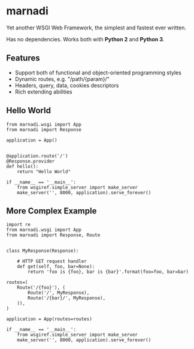 marnadi
=======

Yet another WSGI Web Framework, the simplest and fastest ever written.

Has no dependencies. Works both with **Python 2** and **Python 3**.

Features
--------
* Support both of functional and object-oriented programming styles
* Dynamic routes, e.g. "/path/{param}/"
* Headers, query, data, cookies descriptors
* Rich extending abilities

Hello World
-------

    from marnadi.wsgi import App
    from marnadi import Response
    
    application = App()
    
    
    @application.route('/')
    @Response.provider
    def hello():
        return "Hello World"
    
    if __name__ == '__main__':
        from wsgiref.simple_server import make_server
        make_server('', 8000, application).serve_forever()


More Complex Example
-------

    import re
    from marnadi.wsgi import App
    from marnadi import Response, Route
    
    
    class MyResponse(Response):
    
        # HTTP GET request handler
        def get(self, foo, bar=None):
            return 'foo is {foo}, bar is {bar}'.format(foo=foo, bar=bar)
    
    routes=(
        Route('/{foo}'), (
            Route('/', MyResponse),
            Route('/{bar}/', MyResponse),
        )),
    )
    
    application = App(routes=routes)
    
    if __name__ == '__main__':
        from wsgiref.simple_server import make_server
        make_server('', 8000, application).serve_forever()

